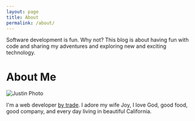 ```yaml
---
layout: page
title: About
permalink: /about/
---
```


Software development is fun. Why not? This blog is about having fun with code
and sharing my adventures and exploring new and exciting technology.

# About Me

<image src="/images/justin.jpg" alt="Justin Photo" class="float"/>

I'm a web developer [by trade][work]. I adore my wife Joy,
I love God, good food, good company, and every day living in beautiful
California.

[work]: https://parentsquare.com
